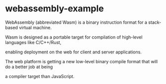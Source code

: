 # webassembly-example
WebAssembly (abbreviated Wasm) is a binary instruction format for a stack-based virtual machine. 

Wasm is designed as a portable target for compilation of high-level languages like C/C++/Rust,

enabling deployment on the web for client and server applications.

The web platform is getting a new low-level binary compile format that will do a better job at being 

a compiler target than JavaScript.
